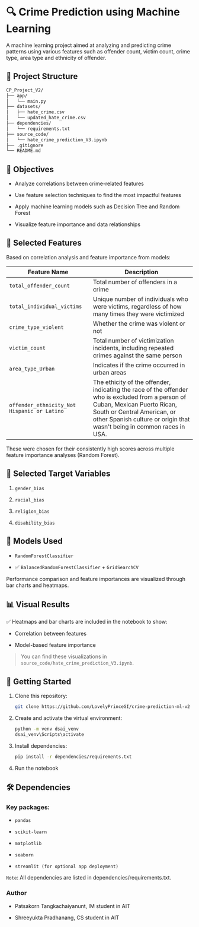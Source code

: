 # **🔍 Crime Prediction using Machine Learning**

A machine learning project aimed at analyzing and predicting crime patterns using various features such as offender count, victim count, crime type, area type and ethnicity of offender.

## **📁 Project Structure**

 ```bash
CP_Project_V2/
├── app/
│   └── main.py
├── datasets/
│   ├── hate_crime.csv
│   └── updated_hate_crime.csv
├── dependencies/
│   └── requirements.txt
├── source_code/
│   └── hate_crime_prediction_V3.ipynb
├── .gitignore
└── README.md
```

## **🎯 Objectives**

- Analyze correlations between crime-related features

- Use feature selection techniques to find the most impactful features

- Apply machine learning models such as Decision Tree and Random Forest

- Visualize feature importance and data relationships

## **📌 Selected Features**

Based on correlation analysis and feature importance from models:

| Feature Name             | Description                                 |
|--------------------------|---------------------------------------------|
| `total_offender_count`   | Total number of offenders in a crime        |
| `total_individual_victims` | Unique number of individuals who were victims, regardless of how many times they were victimized |
| `crime_type_violent`     | Whether the crime was violent or not       |
| `victim_count`           |  Total number of victimization incidents, including repeated crimes against the same person |
| `area_type_Urban`        | Indicates if the crime occurred in urban areas |
| `offender_ethnicity_Not Hispanic or Latino` | The ethicity of the offender, indicating the race of the offender who is excluded from a person of Cuban, Mexican  Puerto Rican, South or Central American, or other Spanish culture or origin that wasn't being in common races in USA.|

These were chosen for their consistently high scores across multiple feature importance analyses (Random Forest).


## **📌 Selected Target Variables**

1. `gender_bias`

2. `racial_bias`

3. `religion_bias`

4. `disability_bias`

## **🧠 Models Used**

- `RandomForestClassifier`

- ✅ `BalancedRandomForestClassifier` + `GridSearchCV`

Performance comparison and feature importances are visualized through bar charts and heatmaps.

## **📊 Visual Results**

✅ Heatmaps and bar charts are included in the notebook to show:

- Correlation between features

- Model-based feature importance

> You can find these visualizations in `source_code/hate_crime_prediction_V3.ipynb`.

## **🚀 Getting Started**

1. Clone this repository:

   ```bash
   git clone https://github.com/LovelyPrinceGI/crime-prediction-ml-v2

2. Create and activate the virtual environment:

    ```bash
    python -m venv dsai_venv
    dsai_venv\Scripts\activate

3. Install dependencies:

    ```bash
    pip install -r dependencies/requirements.txt

4. Run the notebook


## **🛠 Dependencies**

### Key packages:

- `pandas`

- `scikit-learn`

- `matplotlib`

- `seaborn`

- `streamlit (for optional app deployment)`

`Note`: All dependencies are listed in dependencies/requirements.txt.


### **Author**

- Patsakorn Tangkachaiyanunt, IM student in AIT

- Shreeyukta Pradhanang, CS student in AIT